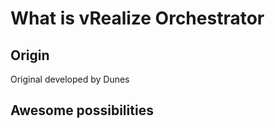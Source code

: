 # What is vRealize Orchestrator

## Origin

Original developed by Dunes

## Awesome possibilities


